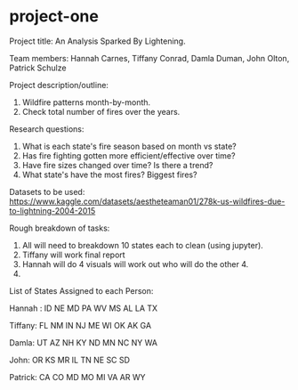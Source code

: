 # project-one
Project title: 
An Analysis Sparked By Lightening.

Team members: 
Hannah Carnes, Tiffany Conrad, Damla Duman, John Olton, Patrick Schulze

Project description/outline: 
1. Wildfire patterns month-by-month. 
2. Check total number of fires over the years.

Research questions:
1. What is each state's fire season based on month vs state?
2. Has fire fighting gotten more efficient/effective over time?
3. Have fire sizes changed over time? Is there a trend?
4. What state's have the most fires? Biggest fires?

Datasets to be used:
https://www.kaggle.com/datasets/aestheteaman01/278k-us-wildfires-due-to-lightning-2004-2015

Rough breakdown of tasks:
1. All will need to breakdown 10 states each to clean (using jupyter).
2. Tiffany will work final report
3. Hannah will do 4 visuals will work out who will do the other 4.
4.

List of States Assigned to each Person:

Hannah :
ID
NE
MD
PA
WV
MS
AL
LA
TX

Tiffany:
FL
NM
IN
NJ
ME
WI
OK
AK
GA

Damla:
UT
AZ
NH
KY
ND
MN
NC
NY
WA

John:
OR
KS
MR
IL
TN
NE
SC
SD

Patrick:
CA
CO
MD
MO
MI
VA
AR
WY
